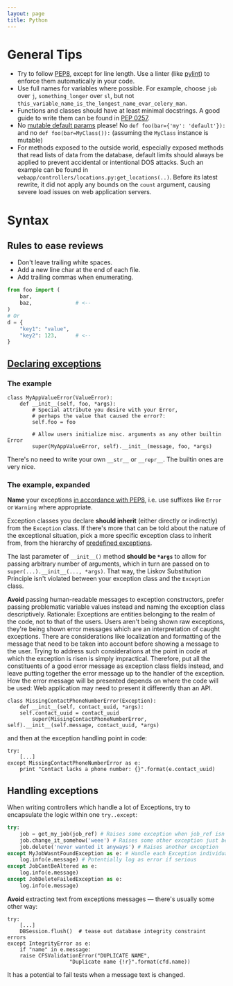 ```yaml
---
layout: page
title: Python
---
```


# General Tips

* Try to follow [PEP8](https://www.python.org/dev/peps/pep-0008/), except for line length. Use a linter (like [pylint](http://www.pylint.org/)) to enforce them automatically in your code.
* Use full names for variables where possible. For example, choose `job` over `j`, `something_longer` over `sl`, but not `this_variable_name_is_the_longest_name_evar_celery_man`.
* Functions and classes should have at least minimal docstrings. A good guide to write them can be found in [PEP 0257](https://www.python.org/dev/peps/pep-0257/).
* No [mutable default params](http://docs.python-guide.org/en/latest/writing/gotchas/#mutable-default-arguments) please! No `def foo(bar={'my': 'default'}):` and no `def foo(bar=MyClass()):` (assuming the `MyClass` instance is mutable)
* For methods exposed to the outside world, especially exposed methods that read lists of data from the database, default limits should always be applied to prevent accidental or intentional DOS attacks. Such an example can be found in `webapp/controllers/locations.py:get_locations(..)`. Before its latest rewrite, it did not apply any bounds on the `count` argument, causing severe load issues on web application servers.

# Syntax

## Rules to ease reviews

* Don't leave trailing white spaces.
* Add a new line char at the end of each file.
* Add trailing commas when enumerating.

``` python
from foo import (
    bar,
    baz,              # <--
)
# Or
d = {
    "key1": "value",
    "key2": 123,      # <--
}
```

## [Declaring exceptions](https://stackoverflow.com/questions/1319615/proper-way-to-declare-custom-exceptions-in-modern-python/26938914#26938914)
### The example

```
class MyAppValueError(ValueError):
    def __init__(self, foo, *args):
        # Special attribute you desire with your Error,
        # perhaps the value that caused the error?:
        self.foo = foo

        # Allow users initialize misc. arguments as any other builtin Error
        super(MyAppValueError, self).__init__(message, foo, *args)
```

There's no need to write your own `__str__` or `__repr__`. The builtin ones
are very nice.

### The example, expanded

**Name** your exceptions [in accordance with
PEP8](https://www.python.org/dev/peps/pep-0008/#exception-names), i.e. use
suffixes like `Error` or `Warning` where appropriate.

Exception classes you declare **should inherit** (either directly or indirectly)
from the `Exception` class.  If there's more that can be told about the nature
of the exceptional situation, pick a more specific exception class to inherit
from, from the hierarchy of [predefined exceptions](https://docs.python.org/2/library/exceptions.html#exception-hierarchy).

The last parameter of `__init__()` method **should be `*args`** to allow for
passing arbitrary number of arguments, which in turn are passed on to
`super(...).__init__(..., *args)`.  That way, the Liskov Substitution
Principle isn't violated between your exception class and the `Exception`
class.

**Avoid** passing human-readable messages to exception constructors, prefer
passing problematic variable values instead and naming the exception class
descriptively.  Rationale: Exceptions are entities belonging to the realm of
the code, not to that of the users.  Users aren't being shown raw exceptions,
they're being shown error messages which are an interpretation of caught
exceptions.   There are considerations like localization and formatting of the
message that need to be taken into account before showing a message to the
user.  Trying to address such considerations at the point in code at which the
exception is risen is simply impractical.  Therefore, put all the constituents
of a good error message as exception class fields instead, and leave putting
together the error message up to the handler of the exception.  How the error
message will be presented depends on where the code will be used: Web
application may need to present it differently than an API.

```
class MissingContactPhoneNumberError(Exception):
    def __init__(self, contact_uuid, *args):
	self.contact_uuid = contact_uuid
        super(MissingContactPhoneNumberError, self).__init__(self.message, contact_uuid, *args)
```

and then at the exception handling point in code:

```
try:
    [...]
except MissingContactPhoneNumberError as e:
    print "Contact lacks a phone number: {}".format(e.contact_uuid)
```

## Handling exceptions

When writing controllers which handle a lot of Exceptions, try to encapsulate
the logic within one `try..except`:

``` python
try:
    job = get_my_job(job_ref) # Raises some exception when job_ref isn't correct
    job.change_it_somehow('weee') # Raises some other exception just because
    job.delete('never wanted it anyways') # Raises another exception
except MyJobWasntFoundException as e: # Handle each Exception individually with a descriptive name
    log.info(e.message) # Potentially log as error if serious
except JobCantBeAltered as e:
    log.info(e.message)
except JobDeleteFailedException as e:
    log.info(e.message)
```


**Avoid** extracting text from exceptions messages &mdash; there's usually
some other way:

```
try:
    [...]
    DBSession.flush()  # tease out database integrity constraint errors
except IntegrityError as e:
    if "name" in e.message:
	raise CFSValidationError("DUPLICATE NAME",
				    "Duplicate name {!r}".format(cfd.name))
```

It has a potential to fail tests when a message text is changed.
